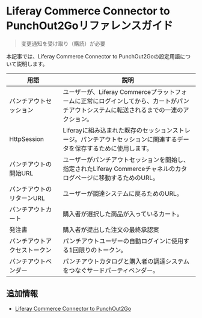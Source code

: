 # Liferay Commerce Connector to PunchOut2Goリファレンスガイド

> 変更通知を受け取り（購読）が必要

本記事では、Liferay Commerce Connector to PunchOut2Goの設定用語について説明します。

| 用語             | 説明                                                                          |
| -------------- | --------------------------------------------------------------------------- |
| パンチアウトセッション    | ユーザーが、Liferay Commerceプラットフォームに正常にログインしてから、カートがパンチアウトシステムに転送されるまでの一連のアクション。 |
| HttpSession    | Liferayに組み込まれた既存のセッションストレージ。パンチアウトセッションに関連するデータを保存するために使用します。               |
| パンチアウトの開始URL   | ユーザーがパンチアウトセッションを開始し、指定されたLiferay Commerceチャネルのカタログページに移動するためのURL。          |
| パンチアウトのリターンURL | ユーザーが調達システムに戻るためのURL。                                                       |
| パンチアウトカート      | 購入者が選択した商品が入っているカート。                                                        |
| 発注書            | 購入者が提出した注文の最終承認案                                                            |
| パンチアウトアクセストークン | パンチアウトユーザーの自動ログインに使用する1回限りのトークン。                                            |
| パンチアウトベンダー     | パンチアウトカタログと購入者の調達システムをつなぐサードパーティベンダー。                                       |

## 追加情報

* [Liferay Commerce Connector to PunchOut2Go](./liferay-commerce-connector-to-punchout2go.md)
